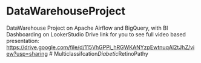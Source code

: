 # DataWarehouseProject
DataWarehouse Project on Apache Airflow and BigQuery, with BI Dashboarding on LookerStudio
Drive link for you to see full video based presentation:
https://drive.google.com/file/d/115VhGPPi_hRGWKANYzpEwtnuqAl2tJhZ/view?usp=sharing
#   M u l t i c l a s s i f c a t i o n _ D i a b e t i c _ R e t i n o P a t h y  
 